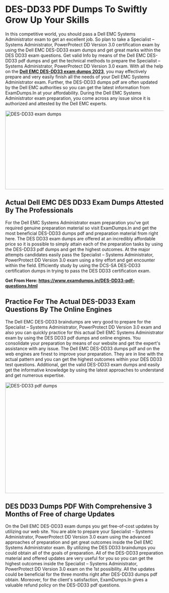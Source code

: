 <h1><strong>DES-DD33 PDF Dumps To Swiftly Grow Up Your Skills</strong></h1>
<p>In this competitive world, you should pass a Dell EMC Systems Administrator exam to get an excellent job. So plan to take a Specialist – Systems Administrator, PowerProtect DD Version 3.0 certification exam by using the Dell EMC DES-DD33 exam dumps and get great marks within the DES DD33 exam questions. Get valid Info by means of the Dell EMC DES-DD33 pdf dumps and get the technical methods to prepare the Specialist – Systems Administrator, PowerProtect DD Version 3.0 exam. With all the help on the <strong><a href="https://www.examdumps.in/DES-DD33-pdf-questions.html">Dell EMC DES-DD33 exam dumps 2023</a></strong>, you may effectively prepare and very easily finish all the needs of your Dell EMC Systems Administrator exam. Further, the DES-DD33 dumps pdf are often updated by the Dell EMC authorities so you can get the latest information from ExamDumps.In at your affordability. During the Dell EMC Systems Administrator exam preparation, you come across any issue since it is authorized and attested by the Dell EMC experts.</p>
<p><img src="https://i.ibb.co/zxJwW90/Copy-of-Online-Classes-Twitter-header-post-Made-with-Poster-My-Wall-1.png" alt="DES-DD33 exam dumps" width="750" height="250" /></p>
<h2><strong>Actual Dell EMC DES DD33 Exam Dumps Attested By The Professionals</strong></h2>
<p>For the Dell EMC Systems Administrator exam preparation you've got required genuine preparation material so visit ExamDumps.In and get the most beneficial DES-DD33 dumps pdf and preparation material from right here. The DES DD33 exam dumps are offered at an incredibly affordable price so it is possible to simply attain each of the preparation tasks by using the DES-DD33 pdf dumps and get the highest outcomes. At the major attempts candidates easily pass the Specialist – Systems Administrator, PowerProtect DD Version 3.0 exam using a tiny effort and get encounter within the field. Efficiently study by using the DCS-SA DES-DD33 certification dumps in trying to pass the DES DD33 certification exam.</p>
<p><strong>Get From Here:&nbsp;<a href="https://www.examdumps.in/DES-DD33-pdf-questions.html">https://www.examdumps.in/DES-DD33-pdf-questions.html</a></strong></p>
<h2><strong>Practice For The Actual DES-DD33 Exam Questions By The Online Engines</strong></h2>
<p>The Dell EMC DES-DD33 braindumps are very good to prepare for the Specialist – Systems Administrator, PowerProtect DD Version 3.0 exam and also you can quickly practice for this actual Dell EMC Systems Administrator exam by using the DES DD33 pdf dumps and online engines. You consolidate your preparation by means of our website and get the expert's assistance with any issue. The Dell EMC DES-DD33 dumps pdf and on the web engines are finest to improve your preparation. They are in line with the actual pattern and you can get the highest outcomes within your DES DD33 test questions. Additional, get the valid DES-DD33 exam dumps and easily get the informative knowledge by using the latest approaches to understand and get numerous expertise.</p>
<p><a href="https://www.examdumps.in/DES-DD33-pdf-questions.html"><img src="https://i.ibb.co/QkNtdwY/Copy-of-Zoom-Online-Classes-Facebook-Share-Po-Made-with-Poster-My-Wall-1.jpg" alt="DES-DD33 pdf dumps" width="670" height="352" /></a></p>
<h2><strong>DES DD33 Dumps PDF With Comprehensive 3 Months of Free of charge Updates</strong></h2>
<p>On the Dell EMC DES-DD33 exam dumps you get free-of-cost updates by utilizing our web site. You are able to prepare your Specialist – Systems Administrator, PowerProtect DD Version 3.0 exam using the advanced approaches of preparation and get great outcomes inside the Dell EMC Systems Administrator exam. By utilizing the DES DD33 braindumps you could obtain all of the goals of preparation. All of the DES-DD33 preparation material and offered updates are very useful for you so you can get the highest outcomes inside the Specialist – Systems Administrator, PowerProtect DD Version 3.0 exam on the 1st possibility. All the updates could be beneficial for the three months right after DES-DD33 dumps pdf obtain. Moreover, for the client's satisfaction, ExamDumps.In gives a valuable refund policy on the DES-DD33 pdf questions.</p>
